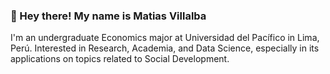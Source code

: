 ### 👋 Hey there! My name is Matias Villalba 
I'm an undergraduate Economics major at Universidad del Pacífico in Lima, Perú. Interested in Research, Academia, and Data Science, especially in its applications on topics related to Social Development. 

<!--
**mvillalbao/mvillalbao** is a ✨ _special_ ✨ repository because its `README.md` (this file) appears on your GitHub profile.

Here are some ideas to get you started:

- 🔭 I’m currently working on ...
- 🌱 I’m currently learning ...
- 👯 I’m looking to collaborate on ...
- 🤔 I’m looking for help with ...
- 💬 Ask me about ...
- 📫 How to reach me: ...
- 😄 Pronouns: ...
- ⚡ Fun fact: ...
-->
